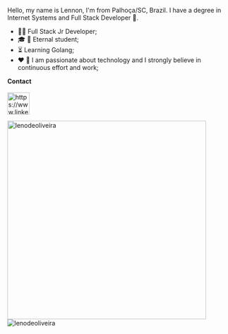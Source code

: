 
Hello, my name is Lennon, I'm from Palhoça/SC, Brazil. I have a degree in Internet Systems and Full Stack Developer 🚀.

- :man_technologist: Full Stack Jr Developer;
- :mortar_board: :notebook: Eternal student;
- :hourglass_flowing_sand: Learning Golang;
- :heart: :muscle: I am passionate about technology and I strongly believe in continuous effort and work;

__Contact__
<br>
<br>
<a href="https://www.linkedin.com/in/johnlennondeoliveira/" target="blank"><img align="center" src="https://cdn.jsdelivr.net/npm/simple-icons@3.0.1/icons/linkedin.svg" alt="https://www.linkedin.com/in/johnlennondeoliveira/" height="50" width="50" /></a>



<p><img align="left" src="https://github-readme-stats.vercel.app/api?username=lenodeoliveira&show_icons=true&theme=radical" alt="lenodeoliveira"  width="450" /></p>

<p>
<img align="left" src="https://github-readme-stats.vercel.app/api/top-langs?username=lenodeoliveira&theme=radical&show_icons=true&locale=en&layout=compact" alt="lenodeoliveira"  /></p>
